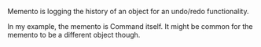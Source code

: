 Memento is logging the history of an object for an undo/redo functionality.

In my example, the memento is Command itself. It might be common for the memento to be a different object 
though.
